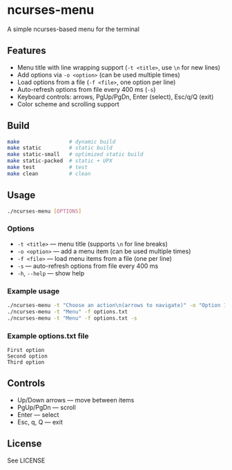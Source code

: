 # ncurses-menu

A simple ncurses-based menu for the terminal

## Features
- Menu title with line wrapping support (`-t <title>`, use `\n` for new lines)
- Add options via `-o <option>` (can be used multiple times)
- Load options from a file (`-f <file>`, one option per line)
- Auto-refresh options from file every 400 ms (`-s`)
- Keyboard controls: arrows, PgUp/PgDn, Enter (select), Esc/q/Q (exit)
- Color scheme and scrolling support

## Build

```sh
make                # dynamic build
make static         # static build
make static-small   # optimized static build
make static-packed  # static + UPX
make test           # test
make clean          # clean
```

## Usage

```sh
./ncurses-menu [OPTIONS]
```

### Options

- `-t <title>`      — menu title (supports `\n` for line breaks)
- `-o <option>`     — add a menu item (can be used multiple times)
- `-f <file>`       — load menu items from a file (one per line)
- `-s`              — auto-refresh options from file every 400 ms
- `-h`, `--help`    — show help

### Example usage

```sh
./ncurses-menu -t "Choose an action\n(arrows to navigate)" -o "Option 1" -o "Option 2" -o "Option 3"
./ncurses-menu -t "Menu" -f options.txt
./ncurses-menu -t "Menu" -f options.txt -s
```

### Example options.txt file

```
First option
Second option
Third option
```

## Controls
- <key>Up</key>/<key>Down</key> arrows — move between items
- <key>PgUp</key>/<key>PgDn</key> — scroll
- <key>Enter</key> — select
- <key>Esc</key>, <key>q</key>, <key>Q</key> — exit

## License
See LICENSE
